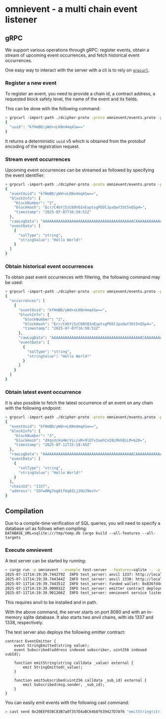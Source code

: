 # omnievent - a multi chain event listener

## gRPC

We support various operations through gRPC: register events, obtain a stream of upcoming event occurrences, and fetch historical event occurrences.

One easy way to interact with the server with a cli is to rely on [`grpcurl`](https://github.com/fullstorydev/grpcurl).

### Register a new event
To register an event, you need to provide a chain id, a contract address, a requested block safety level, the name of the event and its fields.

This can be done with the following command:
```bash
> grpcurl -import-path ./dcipher-proto -proto omnievent/events.proto -plaintext -d '{"chain_id": 1337, "address": "IO7wOMg7eg81fUq8ZLj2OUJ9evY=", "event_name": "StringEmitted", "fields": [{"sol_type": "string", "indexed": false}], "block_safety": "BLOCK_SAFETY_LATEST" }' 127.0.0.1:8080 events.OmniEventService/RegisterEvent
{
  "uuid": "kfHmBD/yWd+xLKNn4mq41w=="
}
```

It returns a deterministic `uuid` v5 which is obtained from the protobuf encoding of the registration request.

### Stream event occurrences
Upcoming event occurrences can be streamed as followed by specifying the event identifier:
```bash
> grpcurl -import-path ./dcipher-proto -proto omnievent/events.proto -plaintext -d '{"event_uuids": ["kfHmBD/yWd+xLKNn4mq41w=="]}' 127.0.0.1:8080 events.OmniEventService/StreamEvents                         
{
  "eventUuid": "kfHmBD/yWd+xLKNn4mq41w==",
  "blockInfo": {
    "blockNumber": "2",
    "blockHash": "Ecr/C4bYj5zC69VO1nEuptsgPEOlJpxQwY3St5nQ5p4=",
    "timestamp": "2025-07-07T16:50:51Z"
  },
  "rawLogData": "AAAAAAAAAAAAAAAAAAAAAAAAAAAAAAAAAAAAAAAAACAAAAAAAAAAAAAAAAAAAAAAAAAAAAAAAAAAAAAAAAAADEhlbGxvIFdvcmxkIQAAAAAAAAAAAAAAAAAAAAAAAAAA",
  "eventData": [
    {
      "solType": "string",
      "stringValue": "Hello World!"
    }
  ]
}
```

### Obtain historical event occurrences
To obtain past event occurrences with filtering, the following command may be used:
```bash
> grpcurl -import-path ./dcipher-proto -proto omnievent/events.proto -plaintext -d '{"event_uuids": ["kfHmBD/yWd+xLKNn4mq41w=="], "filter": {"data_filters": [{"data_index": 0, "string": {"exact_values": ["Hello World!"]}}]}}' 127.0.0.1:8080 events.OmniEventService/GetHistoricalEvents
{
  "occurrences": [
    {
      "eventUuid": "kfHmBD/yWd+xLKNn4mq41w==",
      "blockInfo": {
        "blockNumber": "2",
        "blockHash": "Ecr/C4bYj5zC69VO1nEuptsgPEOlJpxQwY3St5nQ5p4=",
        "timestamp": "2025-07-07T16:50:51Z"
      },
      "rawLogData": "AAAAAAAAAAAAAAAAAAAAAAAAAAAAAAAAAAAAAAAAACAAAAAAAAAAAAAAAAAAAAAAAAAAAAAAAAAAAAAAAAAADEhlbGxvIFdvcmxkIQAAAAAAAAAAAAAAAAAAAAAAAAAA",
      "eventData": [
        {
          "solType": "string",
          "stringValue": "Hello World!"
        }
      ]
    }
  ]
}
```


### Obtain latest event occurrence
It is also possible to fetch the latest occurrence of an event on any chain with the following endpoint:
```bash
> grpcurl -import-path ./dcipher-proto -proto omnievent/events.proto -plaintext -d '{"event_uuids": ["kfHmBD/yWd+xLKNn4mq41w=="], "filter": {"data_filters": [{"data_index": 0, "string": {"exact_values": ["Hello World!"]}}]}}' 127.0.0.1:8080 events.OmniEventService/GetLatestOccurrence
{
  "eventUuid": "kfHmBD/yWd+xLKNn4mq41w==",
  "blockInfo": {
    "blockNumber": "3",
    "blockHash": "dXqsXckoHH/Vic/uR+9lO7xIoehCnI8LMkhBiLM+620=",
    "timestamp": "2025-07-11T15:18:45Z"
  },
  "rawLogData": "AAAAAAAAAAAAAAAAAAAAAAAAAAAAAAAAAAAAAAAAACAAAAAAAAAAAAAAAAAAAAAAAAAAAAAAAAAAAAAAAAAADEhlbGxvIFdvcmxkIQAAAAAAAAAAAAAAAAAAAAAAAAAA",
  "eventData": [
    {
      "solType": "string",
      "stringValue": "Hello World!"
    }
  ],
  "chainId": "1337",
  "address": "IO7wOMg7eg81fUq8ZLj2OUJ9evY="
}
```

## Compilation
Due to a compile-time verification of SQL queries, you will need to specify a database url as follows when compiling:  
`DATABASE_URL=sqlite:///tmp/temp.db cargo build --all-features --all-targets`

### Execute omnievent
A test server can be started by running:
```bash
> cargo run -p omnievent --example test-server --features=sqlite -- -p 8080 --database sqlite::memory:
2025-07-11T14:19:39.744279Z  INFO test_server: anvil 1337: http://localhost:1337
2025-07-11T14:19:39.744344Z  INFO test_server: anvil 1338: http://localhost:1338
2025-07-11T14:19:39.744351Z  INFO test_server: funded wallet: 0x836fd4eecd5fc23eb480581cf91f638b5dacfa6ffa3a931b1f0421a5d58cfa5a
2025-07-11T14:19:39.900032Z  INFO test_server: emitter contract deployed at 0x20EEF038C83B7a0f357D4aBC64b8f639427D7Af6
2025-07-11T14:19:39.901266Z  INFO test_server: omnievent service listening on 127.0.0.1:8080
``` 
This requires anvil to be installed and in path.

With the above command, the server starts on port 8080 and with an in-memory sqlite database.
It also starts two anvil chains, with ids 1337 and 1338, respectively.

The test server also deploys the following emitter contract:
```solidity
contract EventEmitter {
    event StringEmitted(string value);
    event Subscribed(address indexed subscriber, uint256 indexed subId);

    function emitString(string calldata _value) external {
        emit StringEmitted(_value);
    }

    function emitSubscribed(uint256 calldata _sub_id) external {
        emit Subscribed(msg.sender, _sub_id);
    }
}
```

You can easily emit events with the following cast command:
```bash
> cast send 0x20EEF038C83B7a0f357D4aBC64b8f639427D7Af6 "emitString(string)()" 'Hello World!' --private-key 0x836fd4eecd5fc23eb480581cf91f638b5dacfa6ffa3a931b1f0421a5d58cfa5a --rpc-url http://localhost:1337 
```
